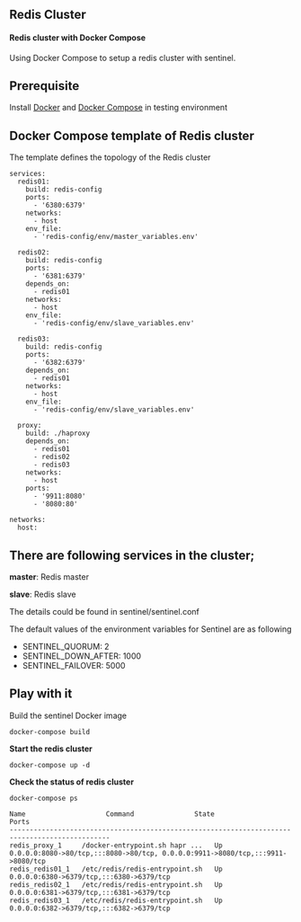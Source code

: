 ## Redis Cluster

#### Redis cluster with Docker Compose

Using Docker Compose to setup a redis cluster with sentinel.

## Prerequisite

Install [Docker](https://www.docker.com/) and [Docker Compose](https://docs.docker.com/compose/) in testing environment

## Docker Compose template of Redis cluster

The template defines the topology of the Redis cluster

```
services:
  redis01:
    build: redis-config
    ports:
      - '6380:6379'
    networks:
      - host
    env_file:
      - 'redis-config/env/master_variables.env'

  redis02:
    build: redis-config
    ports:
      - '6381:6379'
    depends_on:
      - redis01
    networks:
      - host
    env_file:
      - 'redis-config/env/slave_variables.env'

  redis03:
    build: redis-config
    ports:
      - '6382:6379'
    depends_on:
      - redis01
    networks:
      - host
    env_file:
      - 'redis-config/env/slave_variables.env'

  proxy:
    build: ./haproxy
    depends_on:
      - redis01
      - redis02
      - redis03
    networks:
      - host
    ports:
      - '9911:8080'
      - '8080:80'

networks:
  host:
```

## There are following services in the cluster;

**master**: Redis master

**slave**: Redis slave

The details could be found in sentinel/sentinel.conf

The default values of the environment variables for Sentinel are as following

* SENTINEL_QUORUM: 2
* SENTINEL_DOWN_AFTER: 1000
* SENTINEL_FAILOVER: 5000

## **Play with it**

Build the sentinel Docker image

`docker-compose build`

**Start the redis cluster**

`docker-compose up -d`

**Check the status of redis cluster**

`docker-compose ps`

```
Name                    Command               State                                       Ports
-----------------------------------------------------------------------------------------------
redis_proxy_1     /docker-entrypoint.sh hapr ...   Up      0.0.0.0:8080->80/tcp,:::8080->80/tcp, 0.0.0.0:9911->8080/tcp,:::9911->8080/tcp
redis_redis01_1   /etc/redis/redis-entrypoint.sh   Up      0.0.0.0:6380->6379/tcp,:::6380->6379/tcp
redis_redis02_1   /etc/redis/redis-entrypoint.sh   Up      0.0.0.0:6381->6379/tcp,:::6381->6379/tcp
redis_redis03_1   /etc/redis/redis-entrypoint.sh   Up      0.0.0.0:6382->6379/tcp,:::6382->6379/tcp
```
